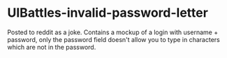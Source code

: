# UIBattles-invalid-password-letter
Posted to reddit as a joke.
Contains a mockup of a login with username + password, only the password field doesn't allow you to type in characters which are not in the password.
